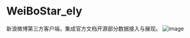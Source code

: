 # WeiBoStar_ely
新浪微博第三方客户端，集成官方文档开源部分数据接入与展现。
![image](https://github.com/maiduoduo/WeiBoStar_ely/blob/master/images/S70105-1.jpg)
